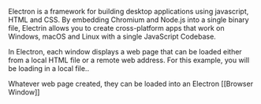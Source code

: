 Electron is a framework for building desktop applications using javascript, HTML and CSS. By embedding Chromium and Node.js into a single binary file, Electrin allows you to create cross-platform apps that work on Windows, macOS and Linux with a single JavaScript Codebase.

In Electron, each window displays a web page that can be loaded either from a local HTML file or a remote web address. For this example, you will be loading in a local file..

Whatever web page created, they can be loaded into an Electron [[Browser Window]]